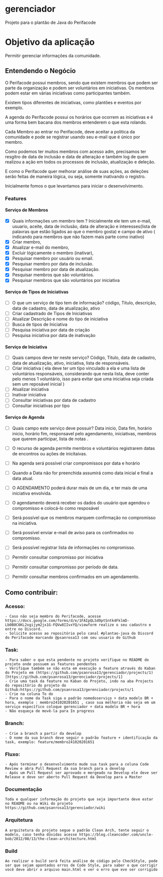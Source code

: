 # gerenciador
Projeto para o plantão de Java do Perifacode 

# Objetivo da aplicação
 Permitir gerenciar informações da comunidade.

## Entendendo o Negócio

O Perifacode possui membros, sendo que existem membros que podem ser parte da organização e podem ser voluntários em iniciativas.
Os membros podem estar em várias iniciativas como participantes também.

Existem tipos diferentes de iniciativas, como plantões e eventos por exemplo.

A agenda do Perifacode possui os horários que ocorrem as iniciativas e é uma forma bem bacana dos membros entenderem o que esta rolando.

Cada Membro ao entrar no Perifacode, deve aceitar a politica da comunidade e pode se registrar usando seu e-mail que é único por membro.

Como podemos ter muitos membros com acesso adm, precisamos ter resgitro de data de inclusão e data de alteração e também log de quem realizou a ação em todos os processos de inclusão, atualização e deleção.

E como o Perifacode quer melhorar análise de suas ações, as deleções serão feitas de maneira lógica, ou seja, somente inativando o registro.

Inicialmente fomos o que levantamos para iniciar o desenvolvimento.

### Features

#### Serviço de Membros
- [x]  Quais informações um membro tem ? Inicialmente ele tem um e-mail, usuario, aceite, data de inclusão, data de alteração e interesses(lista de palavras que estão ligados ao que o membro gosta) e campo de ativo ( indicando para membros que não fazem mais parte como inativo)
- [x]  Criar membro,
- [x]  Atualizar e-mail do membro,
- [x]  Excluir lógicamente o membro (inativar),
- [x]  Pesquisar membro por usuário ou email.
- [x]  Pesquisar membro por data de inclusão.
- [x]  Pesquisar membro por data de atualização.
- [x]  Pesquisar membros que são voluntários.
- [x]  Pesquisar membros que são voluntários por iniciativa
    
#### Serviço de Tipos de Iniciativas
- [ ]  O que um serviço de tipo tem de informação? código, Titulo, descrição, data de cadastro, data de atualização, ativo
- [ ]  Criar cadastrado de Tipos de Iniciativas
- [ ]  Atualizar Descrição e nome do tipo de iniciativa
- [ ]  Busca de tipos de Iniciativa
- [ ]  Pesquisa iniciativa por data de criação
- [ ]  Pesquisa iniciativa por data de inativação
    
#### Serviço de Iniciativa
- [ ]  Quais campos deve ter neste serviço? Código, Titulo, data de cadastro, data de atualização, ativo, iniciativa, lista de responsáveis.
- [ ]  Criar iniciativa ( ela deve ter um tipo vinculado a ela e uma lista de voluntários responsáveis, considerando que nesta lista, deve conter pelo menos 1 voluntário, isso para evitar que uma iniciativa seja criada sem um reposável inicial )
- [ ]  Atualizar iniciativa
- [ ]  Inativar iniciativa
- [ ]  Consultar iniciativas por data de cadastro
- [ ]  Consultar iniciativas por tipo

#### Serviço de Agenda
- [ ]  Quais campo este serviço deve possuir? Data inicio, Data fim, horário inicio, horário fim, responsavel pelo agendamento, iniciativas, membros que querem participar, lista de notas .
- [ ]  O recurso de agenda permite membros e voluntários registrarem datas de encontros ou ações de inicitaivas.
- [ ]  Na agenda será possível criar compromissos por data e horário
- [ ]  Quando a Data não for preenchida assumirá como data inicial e final a data atual.
- [ ]  O AGENDAMENTO poderá durar mais de um dia, e ter mais de uma iniciativa envolvida.
- [ ]  O agendamento deverá receber os dados do usuário que agendou o compromisso e colocá-lo como resposável
- [ ]  Será possível que os membros marquem confirmação no compromisso na iniciativa.
- [ ]  Será possível enviar e-mail de aviso para os confirmados no compromisso.
- [ ]  Será possível registrar lista de informações no compromisso.
- [ ]  Permitir consultar compromisso por iniciativa
- [ ]  Permitir consultar compromisso por período de data.
- [ ]  Permitir consultar membros confirmados em um agendamento.


## Como contribuir:

###  Acesso:
    - Caso não seja membro do Perifacode, acesse https://docs.google.com/forms/d/e/1FAIpQLSd9ptSntk4FklmD-Lb0B0C6KL2xgijym2jx1G-FQVw8IIvxYQ/viewform realize o seu cadastro e entre no Discord.
    - Solicite acesso ao repositório pelo canal #plantao-java do Discord do Perifacode marcando @psanrosa13 com seu usuario do Github

### Task:

    - Para saber o que esta pendente no projeto verifique no README do projeto onde possuem as features pendentes
    - Verifique também se não esta em execução a feature através do Kaban do Projeto em (https://github.com/psanrosa13/gerenciador/projects/1)[https://github.com/psanrosa13/gerenciador/projects/1]
    - Crie uma task da feature no Kaban do Projeto, indo na aba Projects do repositório do projeto do Github:https://github.com/psanrosa13/gerenciador/projects/1
    - Crie na coluna To do
    - Para o nome da Task siga o padrão nomedoserviço + data modelo BR + hora, exemplo : membro241020201651 , caso sua melhoria não seja em um serviço específico coloque gerenciador + data modelo BR + hora
    - Não esqueça de movê-la para In progress

### Branch:
    - Crie a branch a partir da develop
    - O nome da sua branch deve seguir o padrão feature + identificação da task, exemplo: feature/membro241020201651

### Fluxo:
    - Após terminar o desenvolvimento mude sua task para a coluna Code Review e abra Pull Request da sua branch para a develop
    - Após um Pull Request ser aprovado e mergeado na Develop ele deve ser Release e deve ser aberto Pull Request da Develop para a Master

### Documentação
    Toda e qualquer informação do projeto que seja importante deve estar no README ou na Wiki do projeto https://github.com/psanrosa13/gerenciador/wiki

### Arquitetura
    A arquitetura do projeto segue o padrão Clean Arch, tente seguir o modelo, caso tenha dúvidas acesse https://blog.cleancoder.com/uncle-bob/2012/08/13/the-clean-architecture.html

### Build
    Ao realizar o build será feita análise de código pelo CheckStyle, pode ser que sejam apontados erros de Code Style, para saber o que corrigir você deve abrir o arquivo main.html e ver o erro que eve ser corrigido
    
